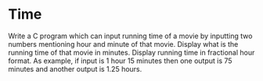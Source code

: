 # Time

Write a C program which can input running time of a movie by inputting two numbers mentioning hour and minute of that movie. Display what is the running time of that movie in minutes. Display running time in fractional hour format. As example, if input is 1 hour 15 minutes then one output is 75 minutes and another output is 1.25 hours.
